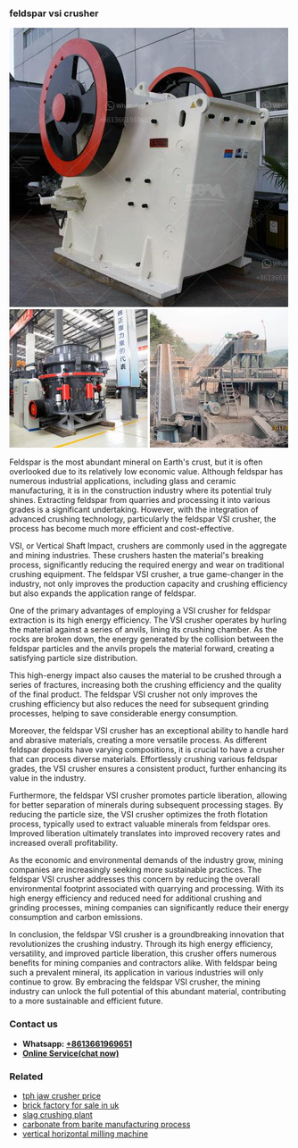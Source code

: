 <h3>feldspar vsi crusher</h3><img src='1706768154.jpg' alt=''><p>Feldspar is the most abundant mineral on Earth's crust, but it is often overlooked due to its relatively low economic value. Although feldspar has numerous industrial applications, including glass and ceramic manufacturing, it is in the construction industry where its potential truly shines. Extracting feldspar from quarries and processing it into various grades is a significant undertaking. However, with the integration of advanced crushing technology, particularly the feldspar VSI crusher, the process has become much more efficient and cost-effective.</p><p>VSI, or Vertical Shaft Impact, crushers are commonly used in the aggregate and mining industries. These crushers hasten the material's breaking process, significantly reducing the required energy and wear on traditional crushing equipment. The feldspar VSI crusher, a true game-changer in the industry, not only improves the production capacity and crushing efficiency but also expands the application range of feldspar.</p><p>One of the primary advantages of employing a VSI crusher for feldspar extraction is its high energy efficiency. The VSI crusher operates by hurling the material against a series of anvils, lining its crushing chamber. As the rocks are broken down, the energy generated by the collision between the feldspar particles and the anvils propels the material forward, creating a satisfying particle size distribution.</p><p>This high-energy impact also causes the material to be crushed through a series of fractures, increasing both the crushing efficiency and the quality of the final product. The feldspar VSI crusher not only improves the crushing efficiency but also reduces the need for subsequent grinding processes, helping to save considerable energy consumption.</p><p>Moreover, the feldspar VSI crusher has an exceptional ability to handle hard and abrasive materials, creating a more versatile process. As different feldspar deposits have varying compositions, it is crucial to have a crusher that can process diverse materials. Effortlessly crushing various feldspar grades, the VSI crusher ensures a consistent product, further enhancing its value in the industry.</p><p>Furthermore, the feldspar VSI crusher promotes particle liberation, allowing for better separation of minerals during subsequent processing stages. By reducing the particle size, the VSI crusher optimizes the froth flotation process, typically used to extract valuable minerals from feldspar ores. Improved liberation ultimately translates into improved recovery rates and increased overall profitability.</p><p>As the economic and environmental demands of the industry grow, mining companies are increasingly seeking more sustainable practices. The feldspar VSI crusher addresses this concern by reducing the overall environmental footprint associated with quarrying and processing. With its high energy efficiency and reduced need for additional crushing and grinding processes, mining companies can significantly reduce their energy consumption and carbon emissions.</p><p>In conclusion, the feldspar VSI crusher is a groundbreaking innovation that revolutionizes the crushing industry. Through its high energy efficiency, versatility, and improved particle liberation, this crusher offers numerous benefits for mining companies and contractors alike. With feldspar being such a prevalent mineral, its application in various industries will only continue to grow. By embracing the feldspar VSI crusher, the mining industry can unlock the full potential of this abundant material, contributing to a more sustainable and efficient future.</p><h3>Contact us</h3><ul><li><strong>Whatsapp:&nbsp;<a href="https://wa.me/8613661969651">+8613661969651</a></strong></li><li><a href="https://swt.shibang-china.com/?git&amp;zhl&amp;feldspar vsi crusher"><strong>Online Service(chat now)</strong></a></li></ul><h3>Related</h3><ul><li><a href='tph jaw crusher price.md'>tph jaw crusher price</a></li><li><a href='brick factory for sale in uk.md'>brick factory for sale in uk</a></li><li><a href='slag crushing plant.md'>slag crushing plant</a></li><li><a href='carbonate from barite manufacturing process.md'>carbonate from barite manufacturing process</a></li><li><a href='vertical horizontal milling machine.md'>vertical horizontal milling machine</a></li></ul>